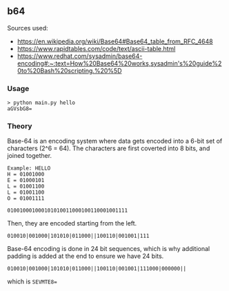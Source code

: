 ## b64

Sources used:

- https://en.wikipedia.org/wiki/Base64#Base64_table_from_RFC_4648
- https://www.rapidtables.com/code/text/ascii-table.html
- https://www.redhat.com/sysadmin/base64-encoding#:~:text=How%20Base64%20works,sysadmin's%20guide%20to%20Bash%20scripting.%20%5D

### Usage

```
> python main.py hello
aGVsbG8=
```

### Theory

Base-64 is an encoding system where data gets encoded into a 6-bit set of
characters (2^6 = 64). The characters are first coverted into 8 bits, and joined
together.

```
Example: HELLO
H = 01001000
E = 01000101
L = 01001100
L = 01001100
O = 01001111

010010001000101010011000100110001001111
```

Then, they are encoded starting from the left.

`010010|001000|101010|011000||100110|001001|111`

Base-64 encoding is done in 24 bit sequences, which is why additional padding is
added at the end to ensure we have 24 bits.


`010010|001000|101010|011000||100110|001001|111000|000000||`

which is `SEVMTE8=`

